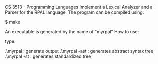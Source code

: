 CS 3513 - Programming Languages
Implement a Lexical Analyzer and a Parser for the RPAL language.
The program can be compiled using:

$ make

An executable is generated by the name of "myrpal"
How to use:

type:

.\myrpal : generate output
.\myrpal -ast : generates abstract syntax tree
.\myrpal -st : generates standardized tree
